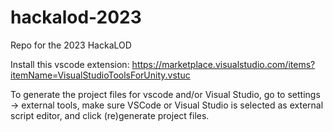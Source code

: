 # hackalod-2023
Repo for the 2023 HackaLOD

Install this vscode extension: https://marketplace.visualstudio.com/items?itemName=VisualStudioToolsForUnity.vstuc

To generate the project files for vscode and/or Visual Studio, go to settings -> external tools, make sure VSCode or Visual Studio is selected as
external script editor, and click (re)generate project files.
